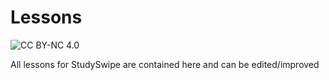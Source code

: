 # Lessons

![CC BY-NC 4.0](http://i.creativecommons.org/l/by-nc/3.0/nl/88x31.png)

All lessons for StudySwipe are contained here and can be edited/improved
